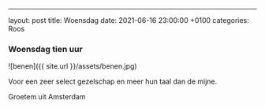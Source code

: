 ---
layout: post
title: Woensdag
date: 2021-06-16 23:00:00 +0100
categories: Roos

### Woensdag tien uur
![benen]({{ site.url }}/assets/benen.jpg)

Voor een zeer select gezelschap en meer hun taal dan de mijne.

Groetem uit Amsterdam